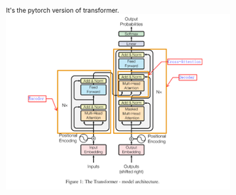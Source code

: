 It's the pytorch version of transformer.   
![contents](https://github.com/MzjHarley/Machine-Learning/blob/main/IMG/1.png)
